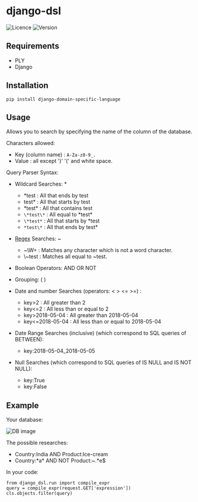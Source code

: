# django-dsl

![Licence](https://img.shields.io/github/license/treussart/django-dsl.svg) ![Version](https://img.shields.io/github/tag/treussart/django-dsl.svg)

## Requirements

-  PLY
-  Django

## Installation

    pip install django-domain-specific-language

## Usage

Allows you to search by specifying the name of the column of the
database.

Characters allowed:

* Key (column name) : `A-Za-z0-9_.`
* Value : all except ')' '(' and white space.

Query Parser Syntax:

* Wildcard Searches: *

  * *test : All that ends by test
  * test* : All that starts by test
  * \*test* : All that contains test
  * `\*test\*` : All equal to \*test\*
  * `\*test*` : All that starts by *test
  * `*test\*` : All that ends by test*
* [Regex](https://docs.python.org/3/library/re.html) Searches: ~

  * ~\W+ : Matches any character which is not a word character.
  * \\~test : Matches all equal to \~test.
* Boolean Operators: AND OR NOT
* Grouping: ( )
* Date and number Searches (operators: < > <= >=) :

  * key>2 : All greater than 2
  * key<=2 : All less than or equal to 2
  * key>2018-05-04 : All greater than 2018-05-04
  * key<=2018-05-04 : All less than or equal to 2018-05-04
* Date Range Searches (inclusive) (which correspond to SQL queries of BETWEEN):

  * key:2018-05-04_2018-05-05
* Null Searches (which correspond to SQL queries of IS NULL and IS NOT NULL):

  * key:True
  * key:False

## Example

Your database:

![DB image](https://raw.githubusercontent.com/treussart/django-dsl/master/example-db.png)

The possible researches:

* Country:India AND Product:Ice-cream
* Country:\*a\* AND NOT Product:~.*e$

In your code:

    from django_dsl.run import compile_expr
    query = compile_expr(request.GET['expression'])
    cls.objects.filter(query)
